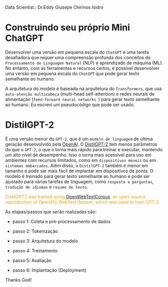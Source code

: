 Data Scientist.: Dr.Eddy Giusepe Chirinos Isidro

# Construindo seu próprio Mini ChatGPT

Desenvolver uma versão em pequena escala do `ChatGPT` é uma tarefa desafiadora que requer uma compreensão profunda dos conceitos de `Processamento de Linguagem Natural` (NLP) e aprendizado de máquina (ML). No entanto, com as ferramentas e recursos certos, é possível desenvolver uma versão em pequena escala do `ChatGPT` que pode gerar texto semelhante ao humano.

A arquitetura do modelo é baseada na arquitetura do `Transformers`, que usa `auto-atenção multicabeça` (multi-head self-attention) e redes neurais de alimentação (`feed-forward neural networks `) para gerar texto semelhante ao humano. Eu escrevi um pseudocódigo que pode ser usado.

# DistilGPT-2

É uma versão menor do `GPT-2`, que é um `modelo de linguagem` de última geração desenvolvido pela [OpenAI](https://openai.com/). O [DistilGPT-2](https://huggingface.co/distilgpt2) tem menos parâmetros do que o `GPT-2`, o que o torna mais rápido para treinar e executar, mantendo um alto nível de desempenho. Isso o torna mais acessível para uso em ambientes com recursos limitados, como em `dispositivos móveis` ou em `sistemas embarcados`. Além disso, o `DistilGPT-2` também é menor em tamanho e pode ser mais fácil de implantar em dispositivos de ponta. O modelo é treinado para gerar texto semelhante ao humano e pode ser ajustado para várias tarefas de linguagem, como `resposta a perguntas`, `tradução de idiomas` e `resumo de texto`.

<font color='orange'>DistilGPT2 was trained using [OpenWebTextCorpus](https://skylion007.github.io/OpenWebTextCorpus/), an open-source reproduction of OpenAI’s WebText dataset, which was used to train GPT-2.</font>

As etapas/passos que serão realizadas são:

* passo 1: Coleta e pré-processamento de dados

* passo 2: Tokenização

* passo 3: Arquitetura do modelo

* passo 4: Treinamento

* passo 5: Avaliação

* passo 6: Implantação (Deployment)




Thanks God!